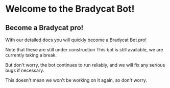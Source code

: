 # Welcome to the Bradycat Bot!

<!--Writerside adds this topic when you create a new documentation project.
You can use it as a sandbox to play with Writerside features, and remove it from the TOC when you don't need it anymore.
If you want to re-add it for your experiments, click + to create a new topic, choose Topic from Template, and select the 
"Starter" template.-->

## Become a Bradycat pro!
With our detailed docs you will quickly become a Bradycat Bot pro!

<warning xmlns="">Note that these are still under construction</warning>
<warning>This bot is still available, we are currently taking a break.

But don't worry, the bot continues to run reliably, and we will fix any serious bugs if necessary.

This doesn't mean we won't be working on it again, so don't worry.
</warning>
